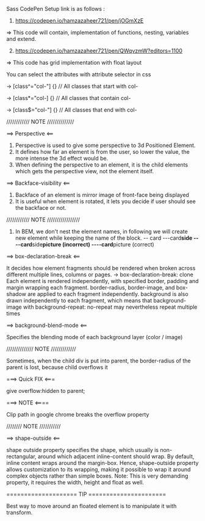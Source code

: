 Sass CodePen Setup link is as follows :

1. https://codepen.io/hamzazaheer721/pen/jOGmXzE

=> This code will contain, implementation of functions, nesting, variables and extend.

2. https://codepen.io/hamzazaheer721/pen/QWqvzmW?editors=1100

=> This code has grid implementation with float layout

You can select the attributes with attribute selector in css

-> [class^="col-"] {} // All classes that start with col-

-> [class*="col-] {} // All classes that contain col-

-> [class$="col-"] {} // All classes that end with col-

//////////// NOTE //////////////

==> Perspective <==

1. Perspective is used to give some perspective to 3d Positioned Element.
2. It defines how far an element is from the user, so lower the value, the more intense the 3d effect would be.
3. When defining the perspective to an element, it is the child elements which gets the perspective view, not the element itself.

==> Backface-visibility <==

1. Backface of an element is mirror image of front-face being displayed
2. It is useful when element is rotated, it lets you decide if user should see the backface or not.

//////////// NOTE /////////////////

1. In BEM, we don't nest the element names, in following we will create new element while keeping the name of the block.
   -- card
   ---card**side
   ----card**side**picture (incorrect)
   ----card**picture (correct)

==> box-declaration-break <==

It decides how element fragments should be rendered when broken across different multiple lines, columns or pages.
-> box-declaration-break: clone
Each element is rendered independently, with specified border, padding and margin wrapping each fragment. border-radius, border-image, and box-shadow are applied to each fragment independently. background is also drawn independently to each fragment, which means that background-image with background-repeat: no-repeat may nevertheless repeat multiple times

==> background-blend-mode <==

Specifies the blending mode of each background layer (color / image)

////////////// NOTE /////////////

Sometimes, when the child div is put into parent, the border-radius of the parent is lost, because child overflows it

===> Quick FIX <===

give overflow:hidden to parent;

===> NOTE <====

Clip path in google chrome breaks the overflow property

//////// NOTE ///////////

==> shape-outside <==

shape outside property specifies the shape, which usually is non-rectangular, around which adjacent inline-content
should wrap.
By default, inline content wraps around the margin-box. Hence, shape-outside property allows customization to its
wrapping, making it possible to wrap it around complex objects rather than simple boxes.
Note: This is very demanding property, it requires the width, height and float as well.

==================== TIP ======================

Best way to move around an floated element is to manipulate it with transform.
